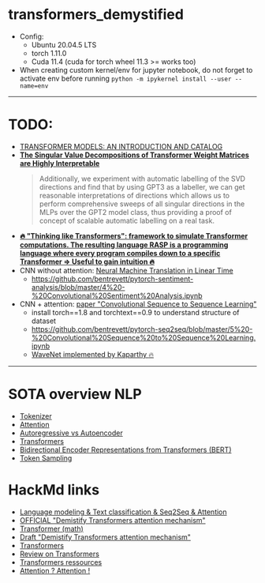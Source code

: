 # transformers_demystified

- Config:
    - Ubuntu 20.04.5 LTS
    - torch 1.11.0
    - Cuda 11.4 (cuda for torch wheel 11.3 >= works too)
- When creating custom kernel/env for jupyter notebook, do not forget to activate env before running `python -m ipykernel install --user --name=env`
---
# TODO: 

- [TRANSFORMER MODELS: AN INTRODUCTION AND CATALOG](https://arxiv.org/pdf/2302.07730v2.pdf)
- [**The Singular Value Decompositions of Transformer Weight Matrices are Highly Interpretable**](https://www.lesswrong.com/posts/mkbGjzxD8d8XqKHzA/the-singular-value-decompositions-of-transformer-weight)
  >  Additionally, we experiment with automatic labelling of the SVD directions and find that by using GPT3 as a labeller, we can get reasonable interpretations of directions which allows us to perform comprehensive sweeps of all singular directions in the MLPs over the GPT2 model class, thus providing a proof of concept of scalable automatic labelling on a real task.
- [**:fire: "Thinking like Transformers": framework to simulate Transformer computations. The resulting language RASP is a programming language where every program compiles down to a specific Transformer => Useful to gain intuition :fire:**](https://srush.github.io/raspy/)
- CNN without attention: [Neural Machine Translation in Linear Time](https://arxiv.org/abs/1610.10099)
    - https://github.com/bentrevett/pytorch-sentiment-analysis/blob/master/4%20-%20Convolutional%20Sentiment%20Analysis.ipynb
- CNN  + attention: [paper "Convolutional Sequence to Sequence Learning"](https://arxiv.org/pdf/1705.03122.pdf)
    - install torch==1.8 and torchtext==0.9 to understand structure of dataset
    - https://github.com/bentrevett/pytorch-seq2seq/blob/master/5%20-%20Convolutional%20Sequence%20to%20Sequence%20Learning.ipynb
    - [WaveNet implemented by Kaparthy :fire:](https://www.youtube.com/watch?v=t3YJ5hKiMQ0)
---
# SOTA overview NLP

- [Tokenizer](https://aman.ai/primers/ai/tokenizer/)
- [Attention](https://aman.ai/primers/ai/attention/)
- [Autoregressive vs Autoencoder](https://aman.ai/primers/ai/autoregressive-vs-autoencoder-models/)
- [Transformers](https://aman.ai/primers/ai/transformers/)
- [Bidirectional Encoder Representations from Transformers (BERT)](https://aman.ai/primers/ai/bert/)
- [Token Sampling](https://aman.ai/primers/ai/token-sampling/)

# HackMd links

- [Language modeling & Text classification & Seq2Seq & Attention](https://hackmd.io/5IXrMYA4S86B1zYCUFdlfg)
- [OFFICIAL "Demistify Transformers attention mechanism"](https://hackmd.io/5W355qC3RRCnw4NtJ0FFLw)
- [Transformer (math)](https://hackmd.io/wbuEpc-1TjiDx-VV0S-qyQ)
- [Draft "Demistify Transformers attention mechanism"](https://hackmd.io/lKZEd1uCTSu8d4z2MYeQ2A)
- [Transformers](https://hackmd.io/R1VL6xwaRyWuLcavBWJ3gA)
- [Review on Transformers](https://hackmd.io/7hMDlKqNQBaVFH1OjPOh4w)
- [Transformers ressources](https://hackmd.io/9ky-n4HyQpyyd-zHTTwjhw)
- [Attention ? Attention !](https://hackmd.io/kbKcFkg1QQ2zL3qJyOREww)

